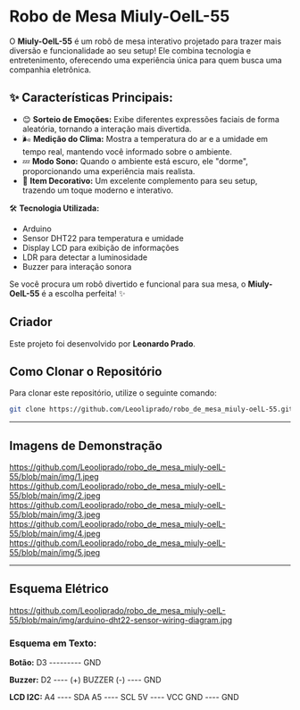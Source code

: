 # Robo de Mesa Miuly-OelL-55

O **Miuly-OelL-55** é um robô de mesa interativo projetado para trazer mais diversão e funcionalidade ao seu setup! Ele combina tecnologia e entretenimento, oferecendo uma experiência única para quem busca uma companhia eletrônica.

## ✨ Características Principais:
- 😊 **Sorteio de Emoções:** Exibe diferentes expressões faciais de forma aleatória, tornando a interação mais divertida.
- 🌬️ **Medição do Clima:** Mostra a temperatura do ar e a umidade em tempo real, mantendo você informado sobre o ambiente.
- 💤 **Modo Sono:** Quando o ambiente está escuro, ele "dorme", proporcionando uma experiência mais realista.
- 🎨 **Item Decorativo:** Um excelente complemento para seu setup, trazendo um toque moderno e interativo.

🛠️ **Tecnologia Utilizada:**
- Arduino
- Sensor DHT22 para temperatura e umidade
- Display LCD para exibição de informações
- LDR para detectar a luminosidade
- Buzzer para interação sonora

Se você procura um robô divertido e funcional para sua mesa, o **Miuly-OelL-55** é a escolha perfeita! ✨

## Criador
Este projeto foi desenvolvido por **Leonardo Prado**.

## Como Clonar o Repositório
Para clonar este repositório, utilize o seguinte comando:

```sh
git clone https://github.com/Leooliprado/robo_de_mesa_miuly-oelL-55.git
```

---

## Imagens de Demonstração

https://github.com/Leooliprado/robo_de_mesa_miuly-oelL-55/blob/main/img/1.jpeg
https://github.com/Leooliprado/robo_de_mesa_miuly-oelL-55/blob/main/img/2.jpeg
https://github.com/Leooliprado/robo_de_mesa_miuly-oelL-55/blob/main/img/3.jpeg
https://github.com/Leooliprado/robo_de_mesa_miuly-oelL-55/blob/main/img/4.jpeg
https://github.com/Leooliprado/robo_de_mesa_miuly-oelL-55/blob/main/img/5.jpeg

---

## Esquema Elétrico

https://github.com/Leooliprado/robo_de_mesa_miuly-oelL-55/blob/main/img/arduino-dht22-sensor-wiring-diagram.jpg

### Esquema em Texto:

**Botão:**
     D3 --------- GND

**Buzzer:**
     D2 ---- (+) BUZZER (-) ---- GND

**LCD I2C:**
     A4 ---- SDA
     A5 ---- SCL
     5V ---- VCC
    GND ---- GND

